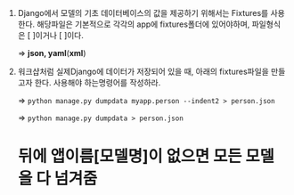 1. Django에서 모델의 기초 데이터베이스의 값을 제공하기 위해서는 Fixtures를 사용한다. 해당파일은 기본적으로 각각의 app에 fixtures폴더에 있어야하며, 파일형식은 [   ]이거나 [   ]이다.

   => **json, yaml**(**xml**)

2. 워크샵처럼 실제Django에 데이터가 저장되어 있을 때, 아래의 fixtures파일을 만들고자 한다. 사용해야 하는명령어를 작성하라.

   => `python manage.py dumpdata myapp.person --indent2 > person.json` 

   => `python manage.py dumpdata > person.json` 

   # 뒤에 앱이름[모델명]이 없으면 모든 모델을 다 넘겨줌


